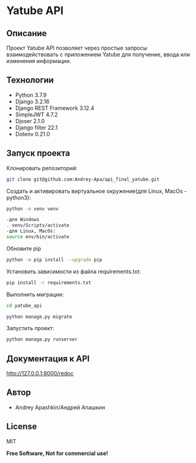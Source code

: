 # Yatube API

## Описание

Проект Yatube API позволяет через простые запросы взаимодействовать с приложением Yatube для получение, ввода или изменения информации.

## Технологии
- Python 3.7.9
- Django 3.2.16
- Django REST Framework 3.12.4
- SimpleJWT 4.7.2
- Djoser 2.1.0
- Django filter 22.1
- Dotenv 0.21.0

## Запуск проекта
Клонировать репозиторий:
```bash
git clone git@github.com:Andrey-Apa/api_final_yatube.git
```
Cоздать и активировать виртуальное окружение(для Linux, MacOs - python3):
```bash
python -m venv venv
```
```bash
-для Windows
. venv/Scripts/activate
-для Linux, MacOs:
source env/bin/activate
```
Обновите pip
```bash
python -m pip install --upgrade pip
```
Установить зависимости из файла requirements.txt:
```bash
pip install -r requirements.txt
```
Выполнить миграции:
```bash
cd yatube_api

python manage.py migrate
```
Запустить проект:
```bash
python manage.py runserver
```

## Документация к API

http://127.0.0.1:8000/redoc

## Автор

- Andrey Apashkin/Андрей Апашкин

## License

MIT

**Free Software, Not for commercial use!**